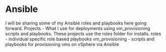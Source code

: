 # Ansible
I will be sharing some of my Ansible roles and playbooks here going forward.
Projects - What I use for deployments using vm_provisioning scripts and playbooks. These projects use the roles folder for installs.
roles - individual specific role based playbooks
vm_provisioning - scripts and playbooks for provisioning vms on vSphere via Ansible
